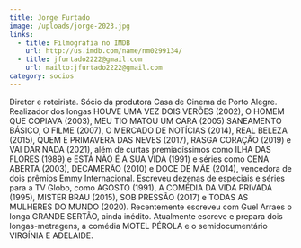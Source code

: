 ```yaml
---
title: Jorge Furtado
image: /uploads/jorge-2023.jpg
links:
  - title: Filmografia no IMDB
    url: http://us.imdb.com/name/nm0299134/
  - title: jfurtado2222@gmail.com
    url: mailto:jfurtado2222@gmail.com
category: socios
---
```

Diretor e roteirista. Sócio da produtora Casa de Cinema de Porto Alegre. Realizador dos longas HOUVE UMA VEZ DOIS VERÕES (2002), O HOMEM QUE COPIAVA (2003), MEU TIO MATOU UM CARA (2005) SANEAMENTO BÁSICO, O FILME (2007), O MERCADO DE NOTÍCIAS (2014), REAL BELEZA (2015), QUEM É PRIMAVERA DAS NEVES (2017), RASGA CORAÇÃO (2019) e VAI DAR NADA (2021), além de curtas premiadíssimos como ILHA DAS FLORES (1989) e ESTA NÃO É A SUA VIDA (1991) e séries como CENA ABERTA (2003), DECAMERÃO (2010) e DOCE DE MÃE (2014), vencedora de dois prêmios Emmy Internacional. Escreveu dezenas de especiais e séries para a TV Globo, como AGOSTO (1991), A COMÉDIA DA VIDA PRIVADA (1995), MISTER BRAU (2015), SOB PRESSÃO (2017) e TODAS AS MULHERES DO MUNDO (2020). Recentemente escreveu com Guel Arraes o longa GRANDE SERTÃO, ainda inédito. Atualmente escreve e prepara dois longas-metragens, a comédia MOTEL PÉROLA e o semidocumentário VIRGÍNIA E ADELAIDE.